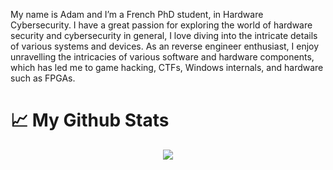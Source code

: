 My name is Adam and I’m a French PhD student, in Hardware Cybersecurity. I have a great passion for exploring the world of hardware security and cybersecurity in general, I love diving into the intricate details of various systems and devices. As an reverse engineer enthusiast, I enjoy unravelling the intricacies of various software and hardware components, which has led me to game hacking, CTFs, Windows internals, and hardware such as FPGAs.

# &#x1f4c8; My Github Stats
<!---
<p align="center">   
    <a href="https://github.com/adamhlt"><img align="center" src="https://github-readme-stats.vercel.app/api?username=adamhlt&show_icons=true&theme=dracula&hide_border=true" /></a>
</p>
--->
<p align="center">
    <a href="https://github.com/adamhlt"><img align="center" src="https://metrics.lecoq.io/adamhlt?template=classic&base=header%2C%20activity%2C%20community%2C%20repositories%2C%20metadata&base.indepth=false&base.hireable=false&base.skip=false&config.timezone=Europe%2FParis" /></a>
</p>
